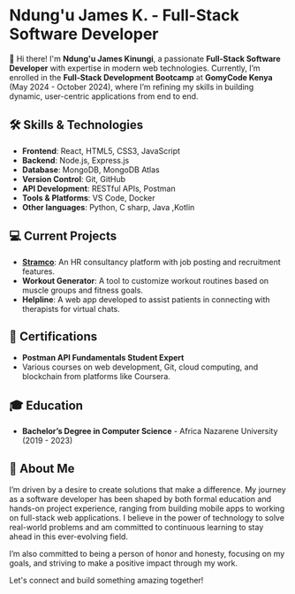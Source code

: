 # Ndung'u James K. - Full-Stack Software Developer

👋 Hi there! I'm **Ndung'u James Kinungi**, a passionate **Full-Stack Software Developer** with expertise in modern web technologies. Currently, I’m enrolled in the **Full-Stack Development Bootcamp** at **GomyCode Kenya** (May 2024 - October 2024), where I’m refining my skills in building dynamic, user-centric applications from end to end.

## 🛠️ Skills & Technologies
- **Frontend**: React, HTML5, CSS3, JavaScript
- **Backend**: Node.js, Express.js
- **Database**: MongoDB, MongoDB Atlas
- **Version Control**: Git, GitHub
- **API Development**: RESTful APIs, Postman
- **Tools & Platforms**: VS Code,  Docker
- **Other languages**: Python, C sharp, Java ,Kotlin

## 💻 Current Projects
- **[Stramco](https://stramcosolutions)**: An HR consultancy platform with job posting and recruitment features.
- **Workout Generator**: A tool to customize workout routines based on muscle groups and fitness goals.
- **Helpline**: A web app developed to assist patients in connecting with therapists for virtual chats.

## 📜 Certifications
- **Postman API Fundamentals Student Expert**
- Various courses on web development, Git, cloud computing, and blockchain from platforms like Coursera.

## 🎓 Education
- **Bachelor’s Degree in Computer Science** - Africa Nazarene University (2019 - 2023)


## 🚀 About Me
I’m driven by a desire to create solutions that make a difference. My journey as a software developer has been shaped by both formal education and hands-on project experience, ranging from building mobile apps to working on full-stack web applications. I believe in the power of technology to solve real-world problems and am committed to continuous learning to stay ahead in this ever-evolving field.

I’m also committed to being a person of honor and honesty, focusing on my goals, and striving to make a positive impact through my work.

Let's connect and build something amazing together!

